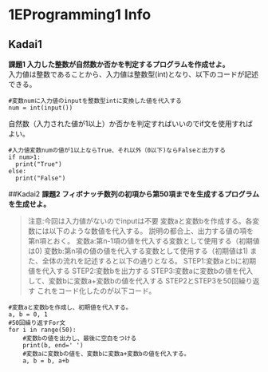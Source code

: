 # 1EProgramming1 Info

## Kadai1
**課題1 入力した整数が自然数か否かを判定するプログラムを作成せよ。**  
入力値は整数であることから、入力値は整数型(int)となり、以下のコードが記述できる。
```python:Kadai1-1
#変数numに入力値のinputを整数型intに変換した値を代入する
num = int(input())
```
自然数（入力された値が1以上）か否かを判定すればいいのでif文を使用すればよい。
```python:Kadai1-2
#入力値変数numの値が1以上ならTrue、それ以外（0以下)ならFalseと出力する
if num>1:
  print("True")
else:
  print("False")
```

##Kadai2
**課題2 フィボナッチ数列の初項から第50項までを生成するプログラムを生成せよ。**  
> 注意:今回は入力値がないのでinputは不要
変数aと変数bを作成する。各変数には以下のような数値を代入する。
説明の都合上、出力する値の項を第n項とおく。
>変数a:第n-1項の値を代入する変数として使用する（初期値は0)
>変数b:第n項の値の値を代入する変数として使用する（初期値は1)
また、全体の流れを記述すると以下の通りとなる。
>STEP1:変数aとbに初期値を代入する
>STEP2:変数bを出力する
>STEP3:変数aに変数bの値を代入して、変数bに変数a+変数bの値を代入する
>STEP2とSTEP3を50回繰り返す
これをコード化したのが以下コード。
```Python:Kadai2-1
#変数aと変数bを作成し、初期値を代入する。
a, b = 0, 1
#50回繰り返すFor文
for i in range(50):
    #変数bの値を出力し、最後に空白をつける
    print(b, end=' ')
    #変数aに変数bの値を、変数bに変数a+変数bの値を代入する。
    a, b = b, a+b
